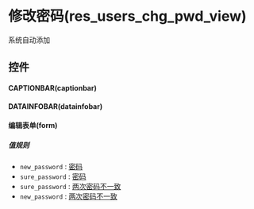 # 修改密码(res_users_chg_pwd_view)  <!-- {docsify-ignore-all} -->


系统自动添加



## 控件
#### CAPTIONBAR(captionbar)
#### DATAINFOBAR(datainfobar)
#### 编辑表单(form)

##### 值规则
* `new_password` : [密码](index/sys_value_rule_index#password)
* `sure_password` : [密码](index/sys_value_rule_index#password)
* `sure_password` : [两次密码不一致](index/value_rule_index)
* `new_password` : [两次密码不一致](index/value_rule_index)


<script>
 const { createApp } = Vue
  createApp({
    data() {
      return {

      }
    }
  }).use(ElementPlus).mount('#app')
</script>